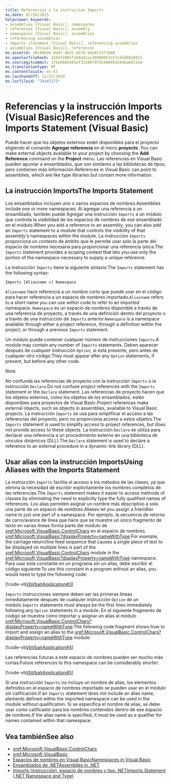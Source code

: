 ```yaml
---
title: Referencias y la instrucción Imports
ms.date: 07/20/2015
helpviewer_keywords:
- assemblies [Visual Basic], namespaces
- references [Visual Basic], assembly
- namespaces [Visual Basic], assemblies
- referencing assemblies
- Imports statement [Visual Basic], referencing assemblies
- assemblies [Visual Basic], references
ms.assetid: 38149bd4-0a6f-4b31-b5f8-94a8c33f1600
ms.openlocfilehash: 31b4fe001f2b8a62ac30488053c57cd186020421
ms.sourcegitcommit: 17ee6605e01ef32506f8fdc686954244ba6911de
ms.translationtype: MT
ms.contentlocale: es-ES
ms.lasthandoff: 11/22/2019
ms.locfileid: "74347272"
---
```

# <a name="references-and-the-imports-statement-visual-basic"></a><span data-ttu-id="d0790-102">Referencias y la instrucción Imports (Visual Basic)</span><span class="sxs-lookup"><span data-stu-id="d0790-102">References and the Imports Statement (Visual Basic)</span></span>
<span data-ttu-id="d0790-103">Puede hacer que los objetos externos estén disponibles para el proyecto eligiendo el comando **Agregar referencia** en el menú **proyecto** .</span><span class="sxs-lookup"><span data-stu-id="d0790-103">You can make external objects available to your project by choosing the **Add Reference** command on the **Project** menu.</span></span> <span data-ttu-id="d0790-104">Las referencias en Visual Basic pueden apuntar a ensamblados, que son similares a las bibliotecas de tipos, pero contienen más información.</span><span class="sxs-lookup"><span data-stu-id="d0790-104">References in Visual Basic can point to assemblies, which are like type libraries but contain more information.</span></span>  
  
## <a name="the-imports-statement"></a><span data-ttu-id="d0790-105">La instrucción Imports</span><span class="sxs-lookup"><span data-stu-id="d0790-105">The Imports Statement</span></span>  
 <span data-ttu-id="d0790-106">Los ensamblados incluyen uno o varios espacios de nombres.</span><span class="sxs-lookup"><span data-stu-id="d0790-106">Assemblies include one or more namespaces.</span></span> <span data-ttu-id="d0790-107">Al agregar una referencia a un ensamblado, también puede Agregar una instrucción `Imports` a un módulo que controla la visibilidad de los espacios de nombres de ese ensamblado en el módulo.</span><span class="sxs-lookup"><span data-stu-id="d0790-107">When you add a reference to an assembly, you can also add an `Imports` statement to a module that controls the visibility of that assembly's namespaces within the module.</span></span> <span data-ttu-id="d0790-108">La instrucción `Imports` proporciona un contexto de ámbito que le permite usar solo la parte del espacio de nombres necesaria para proporcionar una referencia única.</span><span class="sxs-lookup"><span data-stu-id="d0790-108">The `Imports` statement provides a scoping context that lets you use only the portion of the namespace necessary to supply a unique reference.</span></span>  
  
 <span data-ttu-id="d0790-109">La instrucción `Imports` tiene la siguiente sintaxis:</span><span class="sxs-lookup"><span data-stu-id="d0790-109">The `Imports` statement has the following syntax:</span></span>  
  
 `Imports [Aliasname =] Namespace`  
  
 <span data-ttu-id="d0790-110">`Aliasname` hace referencia a un nombre corto que puede usar en el código para hacer referencia a un espacio de nombres importado.</span><span class="sxs-lookup"><span data-stu-id="d0790-110">`Aliasname` refers to a short name you can use within code to refer to an imported namespace.</span></span> <span data-ttu-id="d0790-111">`Namespace` es un espacio de nombres disponible a través de una referencia de proyecto, a través de una definición dentro del proyecto o a través de una instrucción de `Imports` anterior.</span><span class="sxs-lookup"><span data-stu-id="d0790-111">`Namespace` is a namespace available through either a project reference, through a definition within the project, or through a previous `Imports` statement.</span></span>  
  
 <span data-ttu-id="d0790-112">Un módulo puede contener cualquier número de instrucciones `Imports`.</span><span class="sxs-lookup"><span data-stu-id="d0790-112">A module may contain any number of `Imports` statements.</span></span> <span data-ttu-id="d0790-113">Deben aparecer después de cualquier instrucción `Option`, si está presente, pero antes de cualquier otro código.</span><span class="sxs-lookup"><span data-stu-id="d0790-113">They must appear after any `Option` statements, if present, but before any other code.</span></span>  
  
> [!NOTE]
> <span data-ttu-id="d0790-114">No confunda las referencias de proyecto con la instrucción `Imports` o la instrucción `Declare`.</span><span class="sxs-lookup"><span data-stu-id="d0790-114">Do not confuse project references with the `Imports` statement or the `Declare` statement.</span></span> <span data-ttu-id="d0790-115">Las referencias de proyecto hacen que los objetos externos, como los objetos de los ensamblados, estén disponibles para proyectos de Visual Basic.</span><span class="sxs-lookup"><span data-stu-id="d0790-115">Project references make external objects, such as objects in assemblies, available to Visual Basic projects.</span></span> <span data-ttu-id="d0790-116">La instrucción `Imports` se usa para simplificar el acceso a las referencias del proyecto, pero no proporciona acceso a estos objetos.</span><span class="sxs-lookup"><span data-stu-id="d0790-116">The `Imports` statement is used to simplify access to project references, but does not provide access to these objects.</span></span> <span data-ttu-id="d0790-117">La instrucción `Declare` se utiliza para declarar una referencia a un procedimiento externo en una biblioteca de vínculos dinámicos (DLL).</span><span class="sxs-lookup"><span data-stu-id="d0790-117">The `Declare` statement is used to declare a reference to an external procedure in a dynamic-link library (DLL).</span></span>  
  
## <a name="using-aliases-with-the-imports-statement"></a><span data-ttu-id="d0790-118">Usar alias con la instrucción Imports</span><span class="sxs-lookup"><span data-stu-id="d0790-118">Using Aliases with the Imports Statement</span></span>  
 <span data-ttu-id="d0790-119">La instrucción `Imports` facilita el acceso a los métodos de las clases, ya que elimina la necesidad de escribir explícitamente los nombres completos de las referencias.</span><span class="sxs-lookup"><span data-stu-id="d0790-119">The `Imports` statement makes it easier to access methods of classes by eliminating the need to explicitly type the fully qualified names of references.</span></span> <span data-ttu-id="d0790-120">Los alias permiten asignar un nombre más descriptivo a solo una parte de un espacio de nombres.</span><span class="sxs-lookup"><span data-stu-id="d0790-120">Aliases let you assign a friendlier name to just one part of a namespace.</span></span> <span data-ttu-id="d0790-121">Por ejemplo, la secuencia de retorno de carro/avance de línea que hace que se muestre un único fragmento de texto en varias líneas forma parte del módulo de <xref:Microsoft.VisualBasic.ControlChars> en el espacio de nombres <xref:Microsoft.VisualBasic?displayProperty=nameWithType>.</span><span class="sxs-lookup"><span data-stu-id="d0790-121">For example, the carriage return/line feed sequence that causes a single piece of text to be displayed on multiple lines is part of the <xref:Microsoft.VisualBasic.ControlChars> module in the <xref:Microsoft.VisualBasic?displayProperty=nameWithType> namespace.</span></span> <span data-ttu-id="d0790-122">Para usar esta constante en un programa sin un alias, debe escribir el código siguiente:</span><span class="sxs-lookup"><span data-stu-id="d0790-122">To use this constant in a program without an alias, you would need to type the following code:</span></span>  
  
 [!code-vb[VbVbalrApplication#3](~/samples/snippets/visualbasic/VS_Snippets_VBCSharp/VbVbalrApplication/VB/Class1.vb#3)]  
  
 <span data-ttu-id="d0790-123">`Imports` instrucciones siempre deben ser las primeras líneas inmediatamente después de cualquier instrucción `Option` de un módulo.</span><span class="sxs-lookup"><span data-stu-id="d0790-123">`Imports` statements must always be the first lines immediately following any `Option` statements in a module.</span></span> <span data-ttu-id="d0790-124">En el siguiente fragmento de código se muestra cómo importar y asignar un alias al módulo <xref:Microsoft.VisualBasic.ControlChars?displayProperty=nameWithType>:</span><span class="sxs-lookup"><span data-stu-id="d0790-124">The following code fragment shows how to import and assign an alias to the <xref:Microsoft.VisualBasic.ControlChars?displayProperty=nameWithType> module:</span></span>  
  
 [!code-vb[VbVbalrApplication#4](~/samples/snippets/visualbasic/VS_Snippets_VBCSharp/VbVbalrApplication/VB/Class1.vb#4)]  
  
 <span data-ttu-id="d0790-125">Las referencias futuras a este espacio de nombres pueden ser mucho más cortas:</span><span class="sxs-lookup"><span data-stu-id="d0790-125">Future references to this namespace can be considerably shorter:</span></span>  
  
 [!code-vb[VbVbalrApplication#5](~/samples/snippets/visualbasic/VS_Snippets_VBCSharp/VbVbalrApplication/VB/Class1.vb#5)]  
  
 <span data-ttu-id="d0790-126">Si una instrucción `Imports` no incluye un nombre de alias, los elementos definidos en el espacio de nombres importado se pueden usar en el módulo sin calificación.</span><span class="sxs-lookup"><span data-stu-id="d0790-126">If an `Imports` statement does not include an alias name, elements defined within the imported namespace can be used in the module without qualification.</span></span> <span data-ttu-id="d0790-127">Si se especifica el nombre de alias, se debe usar como calificador para los nombres contenidos dentro de ese espacio de nombres.</span><span class="sxs-lookup"><span data-stu-id="d0790-127">If the alias name is specified, it must be used as a qualifier for names contained within that namespace.</span></span>  
  
## <a name="see-also"></a><span data-ttu-id="d0790-128">Vea también</span><span class="sxs-lookup"><span data-stu-id="d0790-128">See also</span></span>

- <xref:Microsoft.VisualBasic.ControlChars>
- <xref:Microsoft.VisualBasic>
- [<span data-ttu-id="d0790-129">Espacios de nombres en Visual Basic</span><span class="sxs-lookup"><span data-stu-id="d0790-129">Namespaces in Visual Basic</span></span>](namespaces.md)
- [<span data-ttu-id="d0790-130">Ensamblados de .NET</span><span class="sxs-lookup"><span data-stu-id="d0790-130">Assemblies in .NET</span></span>](../../../standard/assembly/index.md)
- [<span data-ttu-id="d0790-131">Imports (instrucción), espacio de nombres y tipo .NET</span><span class="sxs-lookup"><span data-stu-id="d0790-131">Imports Statement (.NET Namespace and Type)</span></span>](../../language-reference/statements/imports-statement-net-namespace-and-type.md)
